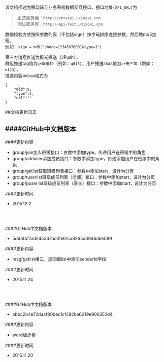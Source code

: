 ﻿该文档描述为移动端与业务系统数据交互接口，接口地址`{API_URL}`为  
>正式服务器：`http://ymxxapi.uxiaoxi.com`  
>测试服务器：`http://api-test.uxiaoxi.com`
  
数据校验方式按照参数列表（不包括sign）按字母排序连接参数，然后做md5加密。  
例如：`sign = md5("phone=12345678901&type=1")`  

第三方消息推送为极光推送（JPush）。  
群组推送tag值为`g+群组ID`（例如：`g615`），用户推送alias值为`u+用户ID`（例如：`u123`），  
推送内容extras格式为  
```
{  
	"mid":9,  
	"type":1,  
	"url":""  
}
```

##文档更新日志


####GitHub中文档版本
- 

####更新内容
- group/join加入班级接口：参数中添加type，传递用户在班级中的角色
- group/adduser添加成员接口：参数中添加type，传递添加用户在班级中的角色
- group/getlist获取班级列表接口：参数中添加start，设计为分页
- group/tuserlist班级成员列表（老师）接口：参数中添加start，设计为分页
- group/puserlist班级成员列表（家长）接口：参数中添加start，设计为分页

####更新时间
- 2015.12.2

<br>
<br>

####GitHub中文档版本
- 5d4afbf7ad2453d7ac0fe61ca8265a0946dbe089

####更新内容
- msg/getlist接口，返回值list中添加senderId字段

####更新时间
- 2015.11.24

<br>
<br>

####GitHub中文档版本
- abbc2b4e72daaf80bec1cf282ba6219e900352d4

####更新内容
- word版迁移

####更新时间
- 2015.11.20